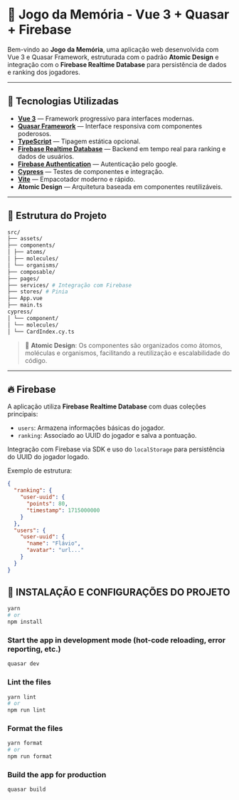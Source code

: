 # 🧠 Jogo da Memória - Vue 3 + Quasar + Firebase

Bem-vindo ao **Jogo da Memória**, uma aplicação web desenvolvida com Vue 3 e Quasar Framework, estruturada com o padrão
**Atomic Design** e integração com o **Firebase Realtime Database** para persistência de dados e ranking dos jogadores.

---

## 🚀 Tecnologias Utilizadas

- **[Vue 3](https://vuejs.org/)** — Framework progressivo para interfaces modernas.
- **[Quasar Framework](https://quasar.dev/)** — Interface responsiva com componentes poderosos.
- **[TypeScript](https://www.typescriptlang.org/)** — Tipagem estática opcional.
- **[Firebase Realtime Database](https://firebase.google.com/products/realtime-database)** — Backend em tempo real para
  ranking e dados de usuários.
- **[Firebase Authentication](https://firebase.google.com/products/realtime-database)** — Autenticação pelo google.
- **[Cypress](https://www.cypress.io/)** — Testes de componentes e integração.
- **[Vite](https://vitejs.dev/)** — Empacotador moderno e rápido.
- **Atomic Design** — Arquitetura baseada em componentes reutilizáveis.

---

## 📁 Estrutura do Projeto

```bash
src/
├── assets/
├── components/
│ ├── atoms/
│ ├── molecules/
│ └── organisms/
├── composable/
├── pages/
├── services/ # Integração com Firebase
├── stores/ # Pinia
├── App.vue
├── main.ts
cypress/
│ └── component/
│ └── molecules/
│ └── CardIndex.cy.ts
```

> 🔬 **Atomic Design**: Os componentes são organizados como átomos, moléculas e organismos, facilitando a reutilização e
> escalabilidade do código.

---

## 🔥 Firebase

A aplicação utiliza **Firebase Realtime Database** com duas coleções principais:

- `users`: Armazena informações básicas do jogador.
- `ranking`: Associado ao UUID do jogador e salva a pontuação.

Integração com Firebase via SDK e uso do `localStorage` para persistência do UUID do jogador logado.

Exemplo de estrutura:

```json
{
  "ranking": {
    "user-uuid": {
      "points": 80,
      "timestamp": 1715000000
    }
  },
  "users": {
    "user-uuid": {
      "name": "Flávio",
      "avatar": "url..."
    }
  }
}
```

## 📌 INSTALAÇÃO E CONFIGURAÇÕES DO PROJETO

```bash
yarn
# or
npm install
```

### Start the app in development mode (hot-code reloading, error reporting, etc.)

```bash
quasar dev
```

### Lint the files

```bash
yarn lint
# or
npm run lint
```

### Format the files

```bash
yarn format
# or
npm run format
```

### Build the app for production

```bash
quasar build
```